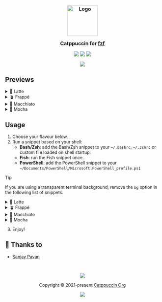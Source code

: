 <h3 align="center">
	<img src="https://raw.githubusercontent.com/catppuccin/catppuccin/main/assets/logos/exports/1544x1544_circle.png" width="100" alt="Logo"/><br/>
	<img src="https://raw.githubusercontent.com/catppuccin/catppuccin/main/assets/misc/transparent.png" height="30" width="0px"/>
	Catppuccin for <a href="https://github.com/junegunn/fzf">fzf</a>
	<img src="https://raw.githubusercontent.com/catppuccin/catppuccin/main/assets/misc/transparent.png" height="30" width="0px"/>
</h3>

<p align="center">
    <a href="https://github.com/catppuccin/fzf/stargazers"><img src="https://img.shields.io/github/stars/catppuccin/fzf?colorA=363a4f&colorB=b7bdf8&style=for-the-badge"></a>
    <a href="https://github.com/catppuccin/fzf/issues"><img src="https://img.shields.io/github/issues/catppuccin/fzf?colorA=363a4f&colorB=f5a97f&style=for-the-badge"></a>
    <a href="https://github.com/catppuccin/fzf/contributors"><img src="https://img.shields.io/github/contributors/catppuccin/fzf?colorA=363a4f&colorB=a6da95&style=for-the-badge"></a>
</p>

<p align="center">
		<img src="./assets/preview.webp" />
</p>

## Previews
<details>
<summary>🌻 Latte</summary>
<img src="./assets/latte.webp" />
</details>
<details>
<summary>🪴 Frappé</summary>
<img src="./assets/frappe.webp" />
</details>
<details>
<summary>🌺 Macchiato</summary>
<img src="./assets/macchiato.webp" />
</details>
<details>
<summary>🌿 Mocha</summary>
<img src="./assets/mocha.webp" />
</details>

## Usage

1. Choose your flavour below.
2. Run a snippet based on your shell:
    - **Bash/Zsh**: add the Bash/Zsh snippet to your `~/.bashrc`, `~/.zshrc` or custom file loaded on shell startup:
    - **Fish**: run the Fish snippet once.
    - **PowerShell**: add the PowerShell snippet to your `~/Documents/PowerShell/Microsoft.PowerShell_profile.ps1`

> [!TIP]
> If you are using a transparent terminal background, remove the `bg` option in
> the following list of snippets.

<details>
<summary>🌻 Latte</summary>

**Bash/Zsh**:
```sh
export FZF_DEFAULT_OPTS=" \
--color=bg+:#ccd0da,bg:#eff1f5,spinner:#dc8a78,hl:#d20f39 \
--color=fg:#4c4f69,header:#d20f39,info:#8839ef,pointer:#dc8a78 \
--color=marker:#7287fd,fg+:#4c4f69,prompt:#8839ef,hl+:#d20f39 \
--color=selected-bg:#bcc0cc \
--color=border:#ccd0da,label:#4c4f69"
```

**Fish**:
```sh
set -Ux FZF_DEFAULT_OPTS "\
--color=bg+:#ccd0da,bg:#eff1f5,spinner:#dc8a78,hl:#d20f39 \
--color=fg:#4c4f69,header:#d20f39,info:#8839ef,pointer:#dc8a78 \
--color=marker:#7287fd,fg+:#4c4f69,prompt:#8839ef,hl+:#d20f39 \
--color=selected-bg:#bcc0cc \
--color=border:#ccd0da,label:#4c4f69"
```

**PowerShell**:
```powershell
$ENV:FZF_DEFAULT_OPTS=@"
--color=bg+:#ccd0da,bg:#eff1f5,spinner:#dc8a78,hl:#d20f39
--color=fg:#4c4f69,header:#d20f39,info:#8839ef,pointer:#dc8a78
--color=marker:#7287fd,fg+:#4c4f69,prompt:#8839ef,hl+:#d20f39
--color=selected-bg:#bcc0cc
--color=border:#ccd0da,label:#4c4f69
"@
```

</details>

<details>
<summary>🪴 Frappé</summary>

**Bash/Zsh**:
```sh
export FZF_DEFAULT_OPTS=" \
--color=bg+:#414559,bg:#303446,spinner:#f2d5cf,hl:#e78284 \
--color=fg:#c6d0f5,header:#e78284,info:#ca9ee6,pointer:#f2d5cf \
--color=marker:#babbf1,fg+:#c6d0f5,prompt:#ca9ee6,hl+:#e78284 \
--color=selected-bg:#51576d \
--color=border:#414559,label:#c6d0f5"
```

**Fish**:
```sh
set -Ux FZF_DEFAULT_OPTS "\
--color=bg+:#414559,bg:#303446,spinner:#f2d5cf,hl:#e78284 \
--color=fg:#c6d0f5,header:#e78284,info:#ca9ee6,pointer:#f2d5cf \
--color=marker:#babbf1,fg+:#c6d0f5,prompt:#ca9ee6,hl+:#e78284 \
--color=selected-bg:#51576d \
--color=border:#414559,label:#c6d0f5"
```

**PowerShell**:
```powershell
$ENV:FZF_DEFAULT_OPTS=@"
--color=bg+:#414559,bg:#303446,spinner:#f2d5cf,hl:#e78284
--color=fg:#c6d0f5,header:#e78284,info:#ca9ee6,pointer:#f2d5cf
--color=marker:#babbf1,fg+:#c6d0f5,prompt:#ca9ee6,hl+:#e78284
--color=selected-bg:#51576d
--color=border:#414559,label:#c6d0f5
"@
```

</details>

<details>
<summary>🌺 Macchiato</summary>

**Bash/Zsh**:
```sh
export FZF_DEFAULT_OPTS=" \
--color=bg+:#363a4f,bg:#24273a,spinner:#f4dbd6,hl:#ed8796 \
--color=fg:#cad3f5,header:#ed8796,info:#c6a0f6,pointer:#f4dbd6 \
--color=marker:#b7bdf8,fg+:#cad3f5,prompt:#c6a0f6,hl+:#ed8796 \
--color=selected-bg:#494d64 \
--color=border:#363a4f,label:#cad3f5"
```

**Fish**:
```sh
set -Ux FZF_DEFAULT_OPTS "\
--color=bg+:#363a4f,bg:#24273a,spinner:#f4dbd6,hl:#ed8796 \
--color=fg:#cad3f5,header:#ed8796,info:#c6a0f6,pointer:#f4dbd6 \
--color=marker:#b7bdf8,fg+:#cad3f5,prompt:#c6a0f6,hl+:#ed8796 \
--color=selected-bg:#494d64 \
--color=border:#363a4f,label:#cad3f5"
```

**PowerShell**:
```powershell
$ENV:FZF_DEFAULT_OPTS=@"
--color=bg+:#363a4f,bg:#24273a,spinner:#f4dbd6,hl:#ed8796
--color=fg:#cad3f5,header:#ed8796,info:#c6a0f6,pointer:#f4dbd6
--color=marker:#b7bdf8,fg+:#cad3f5,prompt:#c6a0f6,hl+:#ed8796
--color=selected-bg:#494d64
--color=border:#363a4f,label:#cad3f5
"@
```

</details>

<details>
<summary>🌿 Mocha</summary>

**Bash/Zsh**:
```sh
export FZF_DEFAULT_OPTS=" \
--color=bg+:#313244,bg:#1e1e2e,spinner:#f5e0dc,hl:#f38ba8 \
--color=fg:#cdd6f4,header:#f38ba8,info:#cba6f7,pointer:#f5e0dc \
--color=marker:#b4befe,fg+:#cdd6f4,prompt:#cba6f7,hl+:#f38ba8 \
--color=selected-bg:#45475a \
--color=border:#313244,label:#cdd6f4"
```

**Fish**:
```sh
set -Ux FZF_DEFAULT_OPTS "\
--color=bg+:#313244,bg:#1e1e2e,spinner:#f5e0dc,hl:#f38ba8 \
--color=fg:#cdd6f4,header:#f38ba8,info:#cba6f7,pointer:#f5e0dc \
--color=marker:#b4befe,fg+:#cdd6f4,prompt:#cba6f7,hl+:#f38ba8 \
--color=selected-bg:#45475a \
--color=border:#313244,label:#cdd6f4"
```

**PowerShell**:
```powershell
$ENV:FZF_DEFAULT_OPTS=@"
--color=bg+:#313244,bg:#1e1e2e,spinner:#f5e0dc,hl:#f38ba8
--color=fg:#cdd6f4,header:#f38ba8,info:#cba6f7,pointer:#f5e0dc
--color=marker:#b4befe,fg+:#cdd6f4,prompt:#cba6f7,hl+:#f38ba8
--color=selected-bg:#45475a
--color=border:#313244,label:#cdd6f4
"@
```

</details>

3. Enjoy!

## 💝 Thanks to

- [Sanjay Pavan](https://github.com/WitherCubes)

&nbsp;

<p align="center"><img src="https://raw.githubusercontent.com/catppuccin/catppuccin/main/assets/footers/gray0_ctp_on_line.svg?sanitize=true" /></p>
<p align="center">Copyright &copy; 2021-present <a href="https://github.com/catppuccin" target="_blank">Catppuccin Org</a>
<p align="center"><a href="https://github.com/catppuccin/catppuccin/blob/main/LICENSE"><img src="https://img.shields.io/static/v1.svg?style=for-the-badge&label=License&message=MIT&logoColor=d9e0ee&colorA=363a4f&colorB=b7bdf8"/></a></p>
